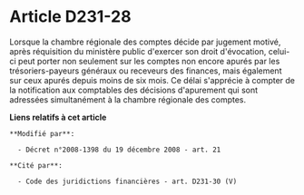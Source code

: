 # Article D231-28

Lorsque la chambre régionale des comptes décide par jugement motivé, après réquisition du ministère public d'exercer son
droit d'évocation, celui-ci peut porter non seulement sur les comptes non encore apurés par les trésoriers-payeurs généraux
ou receveurs des finances, mais également sur ceux apurés depuis moins de six mois. Ce délai s'apprécie à compter de la
notification aux comptables des décisions d'apurement qui sont adressées simultanément à la chambre régionale des comptes.

**Liens relatifs à cet article**

	**Modifié par**:

	  - Décret n°2008-1398 du 19 décembre 2008 - art. 21

	**Cité par**:

	  - Code des juridictions financières - art. D231-30 (V)
